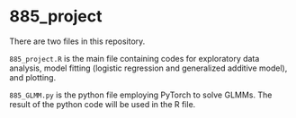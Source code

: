 # 885_project

There are two files in this repository.

`885_project.R` is the main file containing codes for exploratory data analysis, model fitting (logistic regression and generalized additive model), and plotting.

`885_GLMM.py` is the python file employing PyTorch to solve GLMMs. The result of the python code will be used in the R file.
